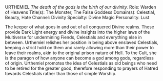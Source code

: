 URTHEMIEL _The death of the gods is the birth of our divinity._ Role: Warden of Heavens Title(s): The Monster, The False Goddess Domain(s): Celestial, Beauty, Hate Channel: Divinity Specialty: Divine Magic Personality: Lust

The keeper of what goes in and out of all conquered Divine realms. These provide Dark Light energy and divine insights into the higher laws of the Multiverse for undermining Fiends, Celestials and everything else in between. Urthemiel relishes her position in being above enslaved Celestials, keeping a strict hold on them and rarely allowing more than their power to leave their realms, akin to the original prison nature of Hell. To the Cult, she is the paragon of how anyone can become a god among gods, regardless of origin. Urthemiel promotes the idea of Celestials as old beings who need to be retired for the greater good, therefore responding to prayers of Hatred towards Celestials rather than those of simple Worship.